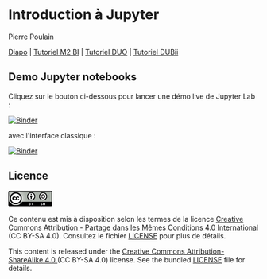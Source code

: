 # Introduction à Jupyter

Pierre Poulain

[Diapo](https://pierrepo.github.io/intro-jupyter/slides/) 
| [Tutoriel M2 BI](https://pierrepo.github.io/intro-jupyter/tuto_M2BI) 
| [Tutoriel DUO](https://pierrepo.github.io/intro-jupyter/tuto_DUO) 
| [Tutoriel DUBii](https://pierrepo.github.io/intro-jupyter/tuto_DUBII)


## Demo Jupyter notebooks

Cliquez sur le bouton ci-dessous pour lancer une démo live de Jupyter Lab :

[![Binder](https://mybinder.org/badge_logo.svg)](https://mybinder.org/v2/gh/pierrepo/intro-jupyter/master?urlpath=lab)

avec l'interface classique :

[![Binder](https://mybinder.org/badge_logo.svg)](https://mybinder.org/v2/gh/pierrepo/intro-jupyter/master)



## Licence

![](img/CC-BY-SA.png)

Ce contenu est mis à disposition selon les termes de la licence [Creative Commons Attribution - Partage dans les Mêmes Conditions 4.0 International](https://creativecommons.org/licenses/by-sa/4.0/deed.fr) (CC BY-SA 4.0). Consultez le fichier [LICENSE](LICENSE) pour plus de détails.

This content is released under the [Creative Commons Attribution-ShareAlike 4.0 ](https://creativecommons.org/licenses/by-sa/4.0/deed.en) (CC BY-SA 4.0) license. See the bundled [LICENSE](LICENSE) file for details.